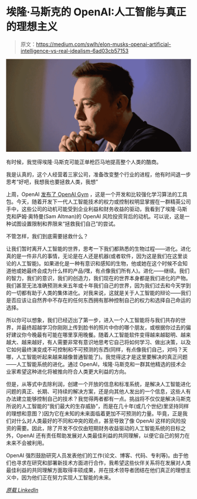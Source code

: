 # 埃隆·马斯克的 OpenAI:人工智能与真正的理想主义

> 原文：<https://medium.com/swlh/elon-musks-openai-artificial-intelligence-vs-real-idealism-6ad03cb57153>

![](img/a1c95b406a73ad2ff74640f815c7c3c9.png)

有时候，我觉得埃隆·马斯克可能正单枪匹马地提高整个人类的酷商。

我是认真的，这个人经营着三家公司，准备改变整个行业的进程，他有时间退一步思考“好吧，我想我也要拯救人类，我想”

上周，OpenAI [发布了 OpenAI Gym](https://openai.com/blog/openai-gym-beta/) ，这是一个开发和比较强化学习算法的工具包。今天，随着开发下一代人工智能技术的权力或控制权明显掌握在一群精英公司手中，这些公司的动机可能受到企业利益和财务收益的驱动，我看到了埃隆·马斯克和萨姆·奥特曼(Sam Altman)的 OpenAI 风险投资背后的动机。可以说，这是一种试图设置限制和界限来“拯救我们自己”的尝试。

不管怎样，我们到底需要拯救什么？

让我们暂时离开人工智能的世界，思考一下我们都熟悉的生物过程——进化。进化真的是一件非凡的事情，无论是在人还是机器(或者软件，因为这是我们在这里谈论的人工智能)。如果进化是一种有意识和感知的生物，他或她在这个时候不会知道他或她最终会成为什么样的产品(嘿，有点像我们所有人)。进化——继续。我们的智力，我们的意识，我们的创造力，我们现在的世界本身都是我们进化的产物。我们甚至无法准确预测未来五年或十年我们自己的世界，因为我们过去和今天学到的一切都有助于人类的集体进化。对我来说，这就是关于人工智能的辩论——我们是否应该让自然界中不存在的任何东西拥有那种控制自己的权力和选择自己命运的选择。

所以你可以想象，我们已经迈出了第一步，进入一个人工智能将与我们共存的世界，并最终超越学习你刚刚上传到脸书的照片中你的哪个朋友，或根据你过去的偏好建议你今晚最有可能在哪里享用晚餐。随着人工智能软件变得越来越聪明、越来越大、越来越好，有人需要非常有意识地思考它自己将如何学习、做出决策，以及它如何最终演变成不可控制和不可预测的东西(同样，有点像我们自己，对吗？天哪，人工智能听起来越来越像普通智能了)。我觉得这才是这里要解决的真正问题——人工智能系统的进化。通过 OpenAI，埃隆·马斯克和一群其他精选的技术企业家希望这种进化将被推向符合人类更大利益的方向。

但是，从等式中去除利润，创建一个开放的信息和标准系统，是解决人工智能进化问题的真正、长期、可持续的解决方案，还是向其他人发出的一个信息，这些人有办法建立能够控制自己的技术？我觉得两者都有一点。挑战将不仅仅是解决马斯克所说的人工智能的“我们最大的生存威胁”，而是在几十年(或几个世纪)里坚持同样的理想和意图？)因为它在未知的未来面临着更加不可预测的力量。毕竟，正是我们对什么对人类最好的不同和冲突的观点，甚至导致了像 OpenAI 这样的风险投资的需要。因此，除了开发不仅仅由短期财务收益驱动的人工智能系统的目标之外，OpenAI 还有责任帮助发展对人类最佳利益的共同理解，以便它自己的努力在未来不会被利用。

OpenAI 强烈鼓励研究人员发表他们的工作(论文、博客、代码、专利等)。由于他们也寻求在研究和部署新技术方面进行合作，我希望这些伙伴关系将在发展对人类最佳利益的共同理解方面取得丰硕成果，并在技术领导者团结在他们真正的理想主义中，因为他们正在努力实现人工智能的未来。

[*原载 LinkedIn*](https://www.linkedin.com/pulse/elon-musks-openai-artificial-intelligence-vs-real-nitya-mallikarjun)